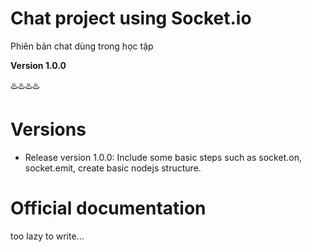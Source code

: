 # Chat project using Socket.io
Phiên bản chat dùng trong học tập

**Version 1.0.0**

:hotsprings::hotsprings::hotsprings::hotsprings:

# Versions
- Release version 1.0.0: Include some basic steps such as socket.on, socket.emit, create basic nodejs structure.

# Official documentation
too lazy to write...

